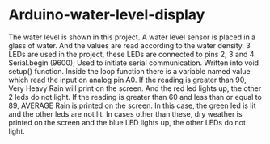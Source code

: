# Arduino-water-level-display
The water level is shown in this project. 
A water level sensor is placed in a glass of water.
And the values are read according to the water density.
3 LEDs are used in the project, these LEDs are connected to pins 2, 3 and 4.
Serial.begin (9600); Used to initiate serial communication. Written into void setup() function.
Inside the loop function there is a variable named value which read the input on analog pin A0.
If the reading is greater than 90, Very Heavy Rain will print on the screen.
And the red led lights up, the other 2 leds do not light.
If the reading is greater than 60 and less than or equal to 89, AVERAGE Rain is printed on the screen.
In this case, the green led is lit and the other leds are not lit.
In cases other than these, dry weather is printed on the screen and the blue LED lights up, the other LEDs do not light.
